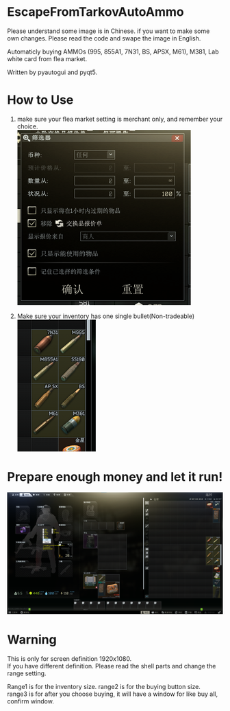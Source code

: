 # EscapeFromTarkovAutoAmmo
Please understand some image is in Chinese. if you want to make some own changes. Please read the code and swape the image in English.  

Automaticly buying AMMOs (995, 855A1, 7N31, BS, APSX, M61), M381, Lab white card from flea market.  

Written by pyautogui and pyqt5.  

# How to Use
1. make sure your flea market setting is merchant only, and remember your choice.  
![image](https://github.com/Shaw9575/EscapeFromTarkovAutoAmmo/blob/main/ReadMeImage/%E5%B1%8F%E5%B9%95%E6%88%AA%E5%9B%BE%202021-06-24%20181255.png)  

2. Make sure your inventory has one single bullet(Non-tradeable)  
![image](https://github.com/Shaw9575/EscapeFromTarkovAutoAmmo/blob/main/ReadMeImage/%E5%B1%8F%E5%B9%95%E6%88%AA%E5%9B%BE%202021-06-24%20181957.png)

# Prepare enough money and let it run!
![image](https://github.com/Shaw9575/EscapeFromTarkovAutoAmmo/blob/main/ReadMeImage/WeChat%20Image_20210624182741.png)

# Warning
This is only for screen definition 1920x1080.  
If you have different definition. Please read the shell parts and change the range setting.

Range1 is for the inventory size.
range2 is for the buying button size.  
range3 is for after you choose buying, it will have a window for like buy all, confirm window.
